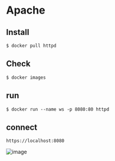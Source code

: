 # Apache

## Install

```
$ docker pull httpd
```

## Check

```
$ docker images
```

## run

```
$ docker run --name ws -p 8080:80 httpd
```

## connect

```
https://localhost:8080
```

![image](https://user-images.githubusercontent.com/48989903/175228080-2f209de8-1d4e-4d4c-98b6-792c1b0b4008.png)
